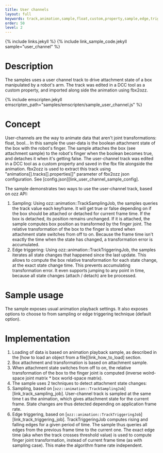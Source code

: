 ```yaml
---
title: User channels
layout: full
keywords: track,animation,sample,float,custom,property,sample,edge,triggering,frame,rate,dependant
order: 50
level: 2
---
```


{% include links.jekyll %}
{% include link_sample_code.jekyll sample="user_channel" %}

Description
===========

The samples uses a user channel track to drive attachment state of a box manipulated by a robot's arm. The track was edited in a DCC tool as a custom property, and imported along side the animation using fbx2ozz.

{% include emscripten.jekyll emscripten_path="samples/emscripten/sample_user_channel.js" %}

Concept
=======

User-channels are the way to animate data that aren't joint transformations: float, bool... In this sample the user-data is the boolean attachment state of the box with the robot's finger. The sample attaches the box (see attachment sample) to the robot's finger when the boolean becomes true, and detaches it when it's getting false.
The user-channel track was edited in a DCC tool as a custom property and saved in the fbx file alongside the animation. fbx2ozz is used to extract this track using "animations\[\].tracks\[\].properties\[\]" parameter of fbx2ozz json configuration. See [config.json][link_user_channel_sample_config].

The sample demonstrates two ways to use the user-channel track, based on ozz API:
1. Sampling: Using ozz::animation::TrackSamplingJob, the samples queries the track value each keyframe. It will get true or false depending on if the box should be attached or detached for current frame time. If the box is detached, its position remains unchanged. If it is attached, the sample computes box position as transformed by the finger joint. The relative transformation of the box to the finger is stored when attachment state switches from off to on. Because the frame time isn't exactly the time when the state has changed, a transformation error is accumulated.
2. Edge triggering: Using ozz::animation::TrackTriggeringJob, the samples iterates all state changes that happened since the last update. This allows to compute the box relative transformation for each state change, at the exact state change time. This prevents accumulating transformation error. It even supports jumping to any point in time, because all state changes (attach / detach) are be processed. 

Sample usage
============

The sample exposes usual animation playback settings. It also exposes options to choose to from sampling or edge triggering technique (default option).

Implementation
==============

1. Loading of data is based on animation playback sample, as described in the [how to load an object from a file][link_how_to_load] section.
2. Box attachment and transformation is based on attachment sample.
3. When attachment state switches from off to on, the relative transformation of the box to the finger joint is computed (inverse wolrd-space joint matrix * box world-space matrix).
4. The sample uses 2 techniques to detect attachment state changes:  
  1. Sampling, based on [`ozz::animation::TrackSamplingJob`][link_track_sampling_job]. User-channel track is sampled at the same time t as the animation, which gives attachment state for the current frame. State changes are thus detected depending on application frame rate.
  2. Edge triggering, based on [`ozz::animation::TrackTriggeringJob`][link_track_triggering_job]. TrackTriggeringJob computes rising and falling edges for a given period of time. The sample thus queries all edges from the previous frame time to the current one. The exact edge time (aka when the track crosses threshold value) is used to compute finger joint transformation, instead of current frame time (as with sampling case). This make the algorithm frame rate independent.
